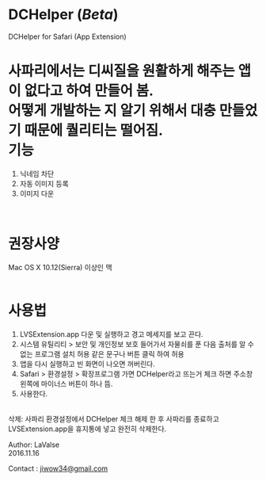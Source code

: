 # DCHelper (*Beta*)
DCHelper for Safari (App Extension)

사파리에서는 디씨질을 원활하게 해주는 앱이 없다고 하여 만들어 봄.<br>
어떻게 개발하는 지 알기 위해서 대충 만들었기 때문에 퀄리티는 떨어짐.
<br>
기능 
======
1. 닉네임 차단
2. 자동 이미지 등록
3. 이미지 다운
<br>

권장사양
======
Mac OS X 10.12(Sierra) 이상인 맥
<br><br>

사용법
======
1. LVSExtension.app 다운 및 실행하고 경고 메세지를 보고 끈다.<br>
2. 시스템 유틸리티 > 보안 및 개인정보 보호 들어가서 자물쇠를 푼 다음 출처를 알 수 없는 프로그램 설치 허용 같은 문구나 버튼 클릭 하여 허용<br>
3. 앱을 다시 실행하고 빈 화면이 나오면 꺼버린다.<br>
4. Safari > 환경설정 > 확장프로그램 가면 DCHelper라고 뜨는거 체크 하면 주소창 왼쪽에 마이너스 버튼이 하나 뜸.<br>
5. 사용한다.<br>
<br>
삭제: 사파리 환경설정에서 DCHelper 체크 해제 한 후 사파리를 종료하고 LVSExtension.app을 휴지통에 넣고 완전히 삭제한다.
<br>

Author: LaValse<br>
2016.11.16<br>

Contact : jiwow34@gmail.com
